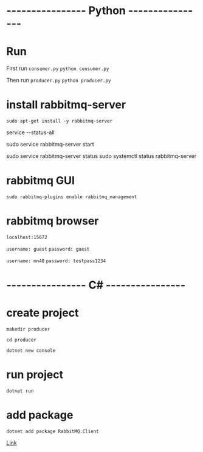 


# ---------------- Python ----------------
# Run 

First run `consumer.py`
`python consumer.py`


Then run `producer.py`
`python producer.py`

# install rabbitmq-server 
```
sudo apt-get install -y rabbitmq-server
```

service --status-all

sudo service rabbitmq-server start

sudo service rabbitmq-server status
sudo systemctl status rabbitmq-server


# rabbitmq GUI
```
sudo rabbitmq-plugins enable rabbitmq_management
```

# rabbitmq browser 
```
localhost:15672
```

`username: guest`
`password: guest`

`username: mn48`
`password: testpass1234`



# ---------------- C# ----------------
# create project 
```
makedir producer

cd producer

dotnet new console

```

# run project

```dotnet run```


# add package

```
dotnet add package RabbitMQ.Client

```






[Link](https://www.youtube.com/watch?v=jXBd0jP6EoE&list=PLalrWAGybpB-UHbRDhFsBgXJM1g6T4IvO&index=9)
